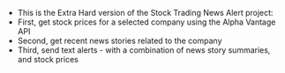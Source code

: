 * This is the Extra Hard version of the Stock Trading News Alert project: 
* First, get stock prices for a selected company using the Alpha Vantage API
* Second, get recent news stories related to the company 
* Third, send text alerts - with a combination of news story summaries, and stock prices